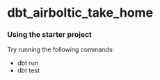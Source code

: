 # dbt_airboltic_take_home

### Using the starter project

Try running the following commands:
- dbt run
- dbt test


